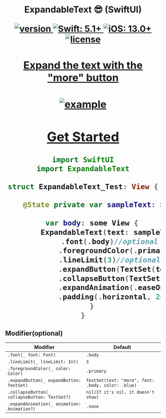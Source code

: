 <h1 align="center"> ExpandableText 😎 (SwiftUI)</p>
<p align="center">
    <a href="https://github.com/NuPlay/ExpandableText/releases/latest">
        <img src="https://img.shields.io/github/v/release/NuPlay/ExpandableText?label=version&labelColor=303840" alt="version">
    </a>
    <a href="https://swift.org/">
        <img src="https://img.shields.io/badge/Swift-5.1+-F05138?labelColor=303840" alt="Swift: 5.1+">
    </a>
    <a href="https://www.apple.com/ios/">
        <img src="https://img.shields.io/badge/iOS-13.0+-007AFF?labelColor=303840" alt="iOS: 13.0+">
    </a>
    <a href="/LICENSE">
        <img src="https://img.shields.io/github/license/NuPlay/ExpandableText?color=blue&labelColor=303840" alt="license">        
</p>
<h3 align="center"> Expand the text with the "more" button </h3>
<h3 align="center"> <img src="https://user-images.githubusercontent.com/73557895/136821265-80941d7f-0942-49dc-907f-e31f1548d23e.gif" alt="example"/> </h3>



## Get Started

```swift
import SwiftUI
import ExpandableText

struct ExpandableText_Test: View {

    @State private var sampleText: String = "Do you think you're living an ordinary life? You are so mistaken it's difficult to even explain. The mere fact that you exist makes you extraordinary. The odds of you existing are less than winning the lottery, but here you are. Are you going to let this extraordinary opportunity pass?"
    
    var body: some View {
        ExpandableText(text: sampleText)
            .font(.body)//optional
            .foregroundColor(.primary)//optional
            .lineLimit(3)//optional
            .expandButton(TextSet(text: "more", font: .body, color: .blue))//optional
            .collapseButton(TextSet(text: "less", font: .body, color: .blue))//optional
            .expandAnimation(.easeOut)//optional
            .padding(.horizontal, 24)//optional
    }
}
```

## Modifier(optional)

Modifier | Default
--- | ---
`.font(_ font: Font)` | `.body`
`.lineLimit(_ lineLimit: Int)` | `3`
`.foregroundColor(_ color: Color)` | `.primary`
`.expandButton(_ expandButton: TextSet)` | `TextSet(text: "more", font: .body, color: .blue)`
`.collapseButton(_ collapseButton: TextSet?)` | `nil(If it's nil, it doesn't show)`
`.expandAnimation(_ animation: Animation?)` | `.none`


